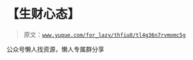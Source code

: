 # 【生财心态】

> 原文：[`www.yuque.com/for_lazy/thfiu8/tl4g36n7rvmomc5g`](https://www.yuque.com/for_lazy/thfiu8/tl4g36n7rvmomc5g)



公众号懒人找资源，懒人专属群分享